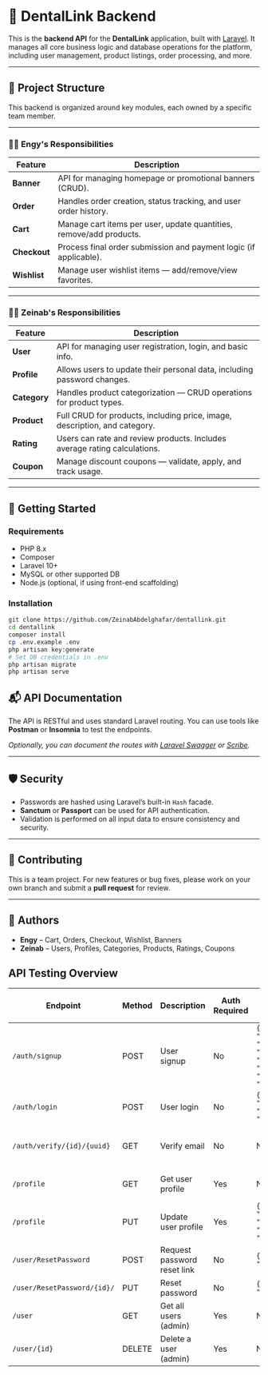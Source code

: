 # 🦷 DentalLink Backend

This is the **backend API** for the **DentalLink** application, built with [Laravel](https://laravel.com). It manages all core business logic and database operations for the platform, including user management, product listings, order processing, and more.

---

## 📁 Project Structure

This backend is organized around key modules, each owned by a specific team member.

---

### 👩‍💻 Engy's Responsibilities

| Feature   | Description |
|-----------|-------------|
| **Banner** | API for managing homepage or promotional banners (CRUD). |
| **Order** | Handles order creation, status tracking, and user order history. |
| **Cart** | Manage cart items per user, update quantities, remove/add products. |
| **Checkout** | Process final order submission and payment logic (if applicable). |
| **Wishlist** | Manage user wishlist items — add/remove/view favorites. |

---

### 👩‍💻 Zeinab's Responsibilities

| Feature   | Description |
|-----------|-------------|
| **User** | API for managing user registration, login, and basic info. |
| **Profile** | Allows users to update their personal data, including password changes. |
| **Category** | Handles product categorization — CRUD operations for product types. |
| **Product** | Full CRUD for products, including price, image, description, and category. |
| **Rating** | Users can rate and review products. Includes average rating calculations. |
| **Coupon** | Manage discount coupons — validate, apply, and track usage. |

---

## 🚀 Getting Started

### Requirements

- PHP 8.x
- Composer
- Laravel 10+
- MySQL or other supported DB
- Node.js (optional, if using front-end scaffolding)

### Installation

```bash
git clone https://github.com/ZeinabAbdelghafar/dentallink.git
cd dentallink
composer install
cp .env.example .env
php artisan key:generate
# Set DB credentials in .env
php artisan migrate
php artisan serve
```

## 📬 API Documentation

The API is RESTful and uses standard Laravel routing. You can use tools like **Postman** or **Insomnia** to test the endpoints.

_Optionally, you can document the routes with [Laravel Swagger](https://github.com/DarkaOnLine/L5-Swagger) or [Scribe](https://scribe.knuckles.wtf)._

---

## 🛡️ Security

- Passwords are hashed using Laravel’s built-in `Hash` facade.
- **Sanctum** or **Passport** can be used for API authentication.
- Validation is performed on all input data to ensure consistency and security.

---

## 📌 Contributing

This is a team project. For new features or bug fixes, please work on your own branch and submit a **pull request** for review.

---

## 👥 Authors

- **Engy** – Cart, Orders, Checkout, Wishlist, Banners  
- **Zeinab** – Users, Profiles, Categories, Products, Ratings, Coupons


## API Testing Overview

| Endpoint               | Method | Description                | Auth Required | Sample Request Body                          | Expected Status | Notes                              |
|------------------------|--------|----------------------------|---------------|---------------------------------------------|-----------------|----------------------------------|
| `/auth/signup`         | POST   | User signup                | No            | `{ "email": "...", "username": "...", "password": "...", "gender": "..." }` | 200             | Returns JWT token on success     |
| `/auth/login`          | POST   | User login                 | No            | `{ "email": "...", "password": "..." }`    | 200             | Returns JWT token                 |
| `/auth/verify/{id}/{uuid}` | GET    | Verify email              | No            | N/A                                         | 302 (redirect)  | Use verification link from email |
| `/profile`             | GET    | Get user profile           | Yes           | N/A                                         | 200             | Requires Bearer token            |
| `/profile`             | PUT    | Update user profile        | Yes           | `{ "full_name": "...", "birth_date": "..." }` | 201             | Requires Bearer token            |
| `/user/ResetPassword`  | POST   | Request password reset link| No            | `{ "email": "..." }`                         | 200             | Sends reset link email           |
| `/user/ResetPassword/{id}/` | PUT    | Reset password           | No            | `{ "password": "..." }`                      | 200             | Reset user password              |
| `/user`                | GET    | Get all users (admin)      | Yes           | N/A                                         | 200             | Admin only                      |
| `/user/{id}`           | DELETE | Delete a user (admin)      | Yes           | N/A                                         | 200             | Admin only                      |

